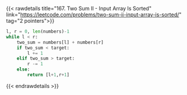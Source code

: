 {{< rawdetails title="167. Two Sum II - Input Array Is Sorted" link="https://leetcode.com/problems/two-sum-ii-input-array-is-sorted/" tag="2 pointers">}}

```python
l, r = 0, len(numbers)-1
while l < r:
    two_sum = numbers[l] + numbers[r]
    if two_sum < target:
        l += 1
    elif two_sum > target:
        r -= 1
    else:
        return [l+1,r+1]
```
{{< endrawdetails >}}